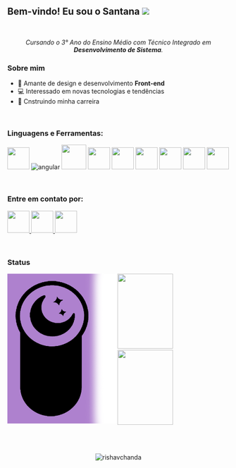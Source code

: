 
<h2>
   Bem-vindo! Eu sou o Santana <img src="https://raw.githubusercontent.com/kaueMarques/kaueMarques/master/hi.gif" height="30px">
</h2>

</br>

<p align="center">
    <em>
        Cursando o 3° Ano do Ensino Médio com Técnico Integrado em <strong>Desenvolvimento de Sistema</strong>.
    </em>
</p> 

<h3>
    Sobre mim
</h3>

<ul>
    <li>💜 Amante de design e desenvolvimento <strong>Front-end</strong>
    <li>💻 Interessado em novas tecnologias e tendências
    <li>🚧 Cnstruindo minha carreira
</ul>

</br>

<h3>
    Linguagens e Ferramentas:       
</h3>
<p>
    <img src="https://cdn.jsdelivr.net/gh/devicons/devicon/icons/java/java-plain.svg" width="50" height="50"/>
    <img src="https://angular.io/assets/images/logos/angular/angular.svg" alt="angular" width="58" height="58"/></a>
    <img src="https://cdn.jsdelivr.net/gh/devicons/devicon/icons/bootstrap/bootstrap-plain.svg"  width="56" height="56"/>
    <img src="https://cdn.jsdelivr.net/gh/devicons/devicon/icons/html5/html5-plain.svg" width="50" height="50"/>
    <img src="https://cdn.jsdelivr.net/gh/devicons/devicon/icons/css3/css3-plain.svg" width="50" height="50"/>
    <img src="https://cdn.jsdelivr.net/gh/devicons/devicon/icons/typescript/typescript-original.svg" width="50" height="50"/>
    <img src="https://cdn.jsdelivr.net/gh/devicons/devicon/icons/photoshop/photoshop-line.svg" width="50" height="50"/>
    <img src="https://cdn.jsdelivr.net/gh/devicons/devicon/icons/ionic/ionic-original.svg" width="50" height="50"/>
    <img src="https://cdn.jsdelivr.net/gh/devicons/devicon/icons/mysql/mysql-original.svg" width="50" height="50"/>
</p>       
          
</br>

<h3>
    Entre em contato por:
</h3>
<p>
    <a href="mailto:fs07santana@gmail.com" target="_blank">
        <img src="https://cdn.icon-icons.com/icons2/2631/PNG/512/gmail_new_logo_icon_159149.png" width="50" height="50"/>
    </a>
    <a href="https://www.linkedin.com/in/luiz-dos-santos-96157a235/" target="_blank">
        <img src="https://cdn.jsdelivr.net/gh/devicons/devicon/icons/linkedin/linkedin-original.svg" width="50" height="50"/>
    </a>
    <a href="https://www.instagram.com/eusant07/" target="_blank">
        <img src="https://cdn.icon-icons.com/icons2/836/PNG/512/Instagram_icon-icons.com_66804.png" width="50" height="50"/>
    </a>
    
</p>


</br>

<h3>
    Status
</h3>
    <img align="left" src="https://github.com/FelipeSantana07/FelipeSantana07/blob/main/img/moon.png" width="250" height="340"/>
    <a href="https://github.com/FelipeSantana07">
       <img width="50%" height="170" src="https://github-readme-stats.vercel.app/api?username=FelipeSantana07&show_icons=true&theme=material-palenight&include_all_commits=true&count_private=true"/>
       <img width="50%" height="170" src="https://github-readme-stats.vercel.app/api/top-langs/?username=FelipeSantana07&layout=compact&langs_count=8&theme=material-palenight"/>
    </a>
    
</br> </br>
    
<p align="center"><img src="https://github-readme-streak-stats.herokuapp.com/?user=FelipeSantana07&&theme=tokyonight" alt="rishavchanda" /></p>


